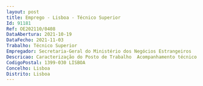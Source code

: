```yaml
--- 
layout: post
title: Emprego - Lisboa - Técnico Superior
Id: 91181
Ref: OE202110/0408
DataAbertura: 2021-10-19
DataFecho: 2021-11-03
Trabalho: Técnico Superior
Empregador: Secretaria-Geral do Ministério dos Negócios Estrangeiros
Descricao: Caracterização do Posto de Trabalho  Acompanhamento técnico e de back office ao Centro de Atendimento Consular da DGACCP em matéria de apoio social e jurídico dos nacionais que se encontrem no estrangeiro ou dos que pretendam emigrar Acompanhamento e apoio técnico em matérias relacionadas com emigração, nomeadamente, na área do movimento associativo e iniciativa cultural Elaboração de estudos estatísticos relacionados com os fluxos migratórios e população portuguesa e lusodescendente residente no estrangeiro.Perfil de competências 1. Detentor(a) de conhecimentos e experiência profissional adequados para odesempenho das atividades inerentes ao posto de trabalho identificado 2. Capacidade de análise, organização, planeamento, interação e coordenação com outras entidades e sentido crítico.3. Capacidade de comunicação verbal e escrita 4. Capacidade de trabalho em equipa e cooperação 5. Capacidade de se ajustar à mudança e a novos desafios profissionais.
CodigoPostal: 1399-030 LISBOA
Concelho: Lisboa
Distrito: Lisboa
--- 
```

